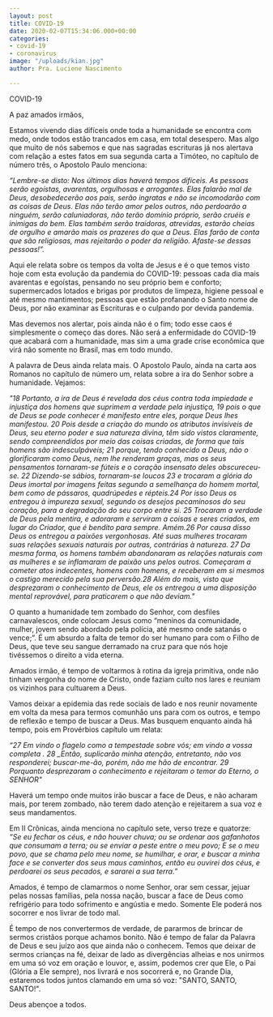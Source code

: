 ```yaml
---
layout: post
title: COVID-19
date: 2020-02-07T15:34:06.000+00:00
categories:
- covid-19
- coronavirus
image: "/uploads/kian.jpg"
author: Pra. Luciene Nascimento

---
```

COVID-19

A paz amados irmãos, 

Estamos vivendo dias difíceis onde toda a humanidade se encontra com medo, onde todos estão trancados em casa, em total desespero. Mas algo que muito de nós sabemos e que nas sagradas escrituras já nos alertava com relação a estes fatos em sua segunda carta a Timóteo, no capítulo de número três, o Apostolo Paulo menciona:

*“Lembre-se disto: Nos últimos dias haverá tempos difíceis. As pessoas serão egoístas, avarentas, orgulhosas e arrogantes. Elas falarão mal de Deus, desobedecerão aos pais, serão ingratas e não se incomodarão com as coisas de Deus. Elas não terão amor pelos outros, não perdoarão a ninguém, serão caluniadoras, não terão domínio próprio, serão cruéis e inimigas do bem. Elas também serão traidoras, atrevidas, estarão cheias de orgulho e amarão mais os prazeres do que a Deus. Elas farão de conta que são religiosas, mas rejeitarão o poder da religião. Afaste-se dessas pessoas!”.* 

Aqui ele relata sobre os tempos da volta de Jesus e é o que temos visto hoje com esta evolução da pandemia do COVID-19: pessoas cada dia mais avarentas e egoístas, pensando no seu próprio bem e conforto; supermercados lotados e brigas por produtos de limpeza, higiene pessoal e até mesmo mantimentos; pessoas que estão profanando o Santo nome de Deus, por não examinar as Escrituras e o culpando por devida pandemia. 

Mas devemos nos alertar, pois ainda não é o fim; todo esse caos é simplesmente o começo das dores. Não será a enfermidade do COVID-19 que acabará com a humanidade, mas sim a uma grade crise econômica que virá não somente no Brasil, mas em todo mundo. 

A palavra de Deus ainda relata mais. O Apostolo Paulo, ainda na carta aos Romanos no capítulo de número um, relata sobre a ira do Senhor sobre a humanidade. Vejamos:

*"18 Portanto, a ira de Deus é revelada dos céus contra toda impiedade e injustiça dos homens que suprimem a verdade pela injustiça, 19 pois o que de Deus se pode conhecer é manifesto entre eles, porque Deus lhes manifestou. 20 Pois desde a criação do mundo os atributos invisíveis de Deus, seu eterno poder e sua natureza divina, têm sido vistos claramente, sendo compreendidos por meio das coisas criadas, de forma que tais homens são indesculpáveis; 21 porque, tendo conhecido a Deus, não o glorificaram como Deus, nem lhe renderam graças, mas os seus pensamentos tornaram-se fúteis e o coração insensato deles obscureceu-se. 22 Dizendo-se sábios, tornaram-se loucos 23 e trocaram a glória do Deus imortal por imagens feitas segundo a semelhança do homem mortal, bem como de pássaros, quadrúpedes e répteis.24 Por isso Deus os entregou à impureza sexual, segundo os desejos pecaminosos do seu coração, para a degradação do seu corpo entre si. 25 Trocaram a verdade de Deus pela mentira, e adoraram e serviram a coisas e seres criados, em lugar do Criador, que é bendito para sempre. Amém.26 Por causa disso Deus os entregou a paixões vergonhosas. Até suas mulheres trocaram suas relações sexuais naturais por outras, contrárias à natureza. 27 Da mesma forma, os homens também abandonaram as relações naturais com as mulheres e se inflamaram de paixão uns pelos outros. Começaram a cometer atos indecentes, homens com homens, e receberam em si mesmos o castigo merecido pela sua perversão.28 Além do mais, visto que desprezaram o conhecimento de Deus, ele os entregou a uma disposição mental reprovável, para praticarem o que não deviam."* 

O quanto a humanidade tem zombado do Senhor, com desfiles carnavalescos, onde colocam Jesus como “meninos da comunidade, mulher, jovem sendo abordado pela polícia, até mesmo onde satanás o vence;”. É um absurdo a falta de temor do ser humano para com o Filho de Deus, que teve seu sangue derramado na cruz para que nós hoje tivéssemos o direito a vida eterna. 

Amados irmão, é tempo de voltarmos à rotina da igreja primitiva, onde não tinham vergonha do nome de Cristo, onde faziam culto nos lares e reuniam os vizinhos para cultuarem a Deus. 

Vamos deixar a epidemia das rede sociais de lado e nos reunir novamente em volta da mesa para termos comunhão uns para com os outros, e tempo de reflexão e tempo de buscar a Deus. Mas busquem enquanto ainda há tempo, pois em Provérbios capítulo um relata:

*“27 Em vindo o flagelo como a tempestade sobre vós; em vindo a vossa completa . 
28 _Então, suplicarão minha atenção, entretanto, não vos responderei; buscar-me-ão, porém, não me hão de encontrar.
29 Porquanto desprezaram o conhecimento e rejeitaram o temor do Eterno, o SENHOR"*

Haverá um tempo onde muitos irão buscar a face de Deus, e não acharam mais, por terem zombado, não terem dado atenção e rejeitarem a sua voz e seus mandamentos.

Em II Crônicas, ainda menciona no capítulo sete, verso treze e quatorze:
*“Se eu fechar os céus, e não houver chuva; ou se ordenar aos gafanhotos que consumam a terra; ou se enviar a peste entre o meu povo; E se o meu povo, que se chama pelo meu nome, se humilhar, e orar, e buscar a minha face e se converter dos seus maus caminhos, então eu ouvirei dos céus, e perdoarei os seus pecados, e sararei a sua terra.”*

Amados, é tempo de clamarmos o nome Senhor, orar sem cessar, jejuar pelas nossas famílias, pela nossa nação, buscar a face de Deus como refrigério para todo sofrimento e angústia e medo. 
Somente Ele poderá nos socorrer e nos livrar de todo mal.

É tempo de nos convertermos de verdade, de pararmos de brincar de sermos cristãos porque achamos bonito. Não é tempo de falar da Palavra de Deus e seu juízo aos que ainda não o conhecem. Temos que deixar de sermos crianças na fé, deixar de lado as divergências alheias e nos unirmos em uma só voz em oração e louvor, e, assim, podemos crer que Ele, o Pai (Glória a Ele sempre), nos livrará e nos socorrerá e, no Grande Dia, estaremos todos juntos clamando em uma só voz: "SANTO, SANTO, SANTO!".

Deus abençoe a todos.